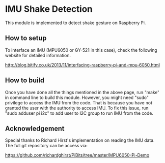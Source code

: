 # IMU Shake Detection

This module is implemented to detect shake gesture on Raspberry Pi.

## How to setup

To interface an IMU (MPU6050 or GY-521 in this case), check the following website for detailed information.

http://blog.bitify.co.uk/2013/11/interfacing-raspberry-pi-and-mpu-6050.html

## How to build

Once you have done all the things mentioned in the above page, run "make" in command line to build this module. However, you might need "sudo" privilege to access the IMU from the code. That is because you have not granted the user with the authority to access IMU. To fix this issue, run "sudo adduser pi i2c" to add user to I2C group to run IMU from the code.

## Acknowledgement

Special thanks to Richard Hirst's implementation on reading the IMU data. The full git repository can be access via:

https://github.com/richardghirst/PiBits/tree/master/MPU6050-Pi-Demo
